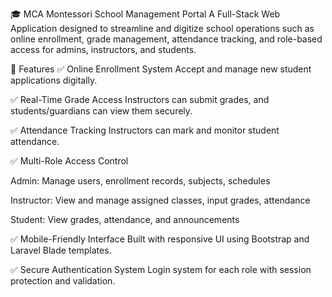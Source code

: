 🎓 MCA Montessori School Management Portal
A Full-Stack Web Application designed to streamline and digitize school operations such as online enrollment, grade management, attendance tracking, and role-based access for admins, instructors, and students.

🚀 Features
✅ Online Enrollment System
Accept and manage new student applications digitally.

✅ Real-Time Grade Access
Instructors can submit grades, and students/guardians can view them securely.

✅ Attendance Tracking
Instructors can mark and monitor student attendance.

✅ Multi-Role Access Control

Admin: Manage users, enrollment records, subjects, schedules

Instructor: View and manage assigned classes, input grades, attendance

Student: View grades, attendance, and announcements

✅ Mobile-Friendly Interface
Built with responsive UI using Bootstrap and Laravel Blade templates.

✅ Secure Authentication System
Login system for each role with session protection and validation.
